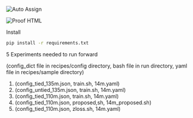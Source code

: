 ![Auto Assign](https://github.com/Cambridge-KAIST-smallLM/demo-repository/actions/workflows/auto-assign.yml/badge.svg)

![Proof HTML](https://github.com/Cambridge-KAIST-smallLM/demo-repository/actions/workflows/proof-html.yml/badge.svg)

Install 

```bash
pip install -r requirements.txt
```

5 Experiments needed to run forward

(config_dict file in recipes/config directory, bash file in run directory, yaml file in recipes/sample directory)

1. (config_tied_135m.json, train.sh, 14m.yaml)
2.  (config_untied_135m.json, train.sh, 14m.yaml)
3.  (config_tied_110m.json, train.sh, 14m.yaml)
4.  (config_tied_110m.json, proposed,sh, 14m_proposed.sh)
5.  (config_tied_110m.json, zloss.sh, 14m.yaml)

   
